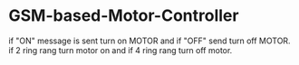 # GSM-based-Motor-Controller
if "ON" message is sent turn on MOTOR and if "OFF" send turn off MOTOR. if 2 ring rang turn motor on and if 4 ring rang turn off motor.
